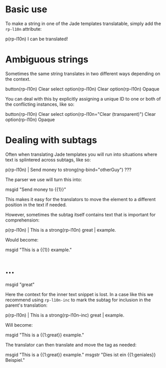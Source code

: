 # Basic use

To make a string in one of the Jade templates translatable, simply add the `rp-l10n` attribute:

  p(rp-l10n) I can be translated!

# Ambiguous strings

Sometimes the same string translates in two different ways depending on the context.

  button(rp-l10n) Clear
  select
    option(rp-l10n) Clear
    option(rp-l10n) Opaque

You can deal with this by explicitly assigning a unique ID to one or both of the conflicting instances, like so:

  button(rp-l10n) Clear
  select
    option(rp-l10n="Clear (transparent)") Clear
    option(rp-l10n) Opaque

# Dealing with subtags

Often when translating Jade templates you will run into situations where text is splintered across subtags, like so:

  p(rp-l10n)
    | Send money to
    strong(ng-bind="otherGuy") ???

The parser we use will turn this into:

  msgid "Send money to {{1}}"

This makes it easy for the translators to move the element to a different position in the text if needed.

However, sometimes the subtag itself contains text that is important for comprehension:

  p(rp-l10n)
    | This is a
    strong(rp-l10n) great
    | example.

Would become:

  msgid "This is a {{1}} example."

  # ...

  msgid "great"

Here the context for the inner text snippet is lost. In a case like this we recommend using `rp-l10n-inc` to mark the subtag for inclusion in the parent's translation:

  p(rp-l10n)
    | This is a
    strong(rp-l10n-inc) great
    | example.

Will become:

  msgid "This is a {{1:great}} example."

The translator can then translate and move the tag as needed:

  msgid "This is a {{1:great}} example."
  msgstr "Dies ist ein {{1:geniales}} Beispiel."

